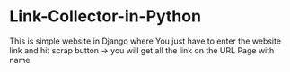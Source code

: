 # Link-Collector-in-Python


This is simple website in Django where You just have to enter the website link and hit scrap button 
-> you will get all the link on the URL Page with name
